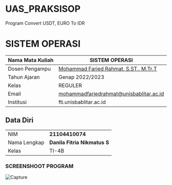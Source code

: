  # UAS_PRAKSISOP
Program Convert USDT, EURO To IDR
# SISTEM OPERASI

| Nama Mata Kuliah  | SISTEM OPERASI |
|--|--|
| Dosen Pengampu | [Mohammad Faried Rahmat, S.ST., M.Tr.T](https://github.com/mrhmt80) |
| Tahun Ajaran | Genap 2022/2023 |
| Kelas | REGULER |
| Email | mohammadfariedrahmat@unisbablitar.ac.id |
| Institusi | fti.unisbablitar.ac.id |

## Data Diri

|  |  |
|--|--|
| NIM | **21104410074** |
| Nama Lengkap | **Danila Fitria Nikmatus S** |
| Kelas | TI-4B |

### SCREENSHOOT PROGRAM
![Capture](https://github.com/danilafi/UAS_PRAKSISOP/assets/119145783/a2124558-7b99-41d1-966f-9cb7b7927081)
